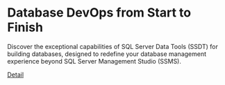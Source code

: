 # Database DevOps from Start to Finish

Discover the exceptional capabilities of SQL Server Data Tools (SSDT) for building databases, designed to redefine your database management experience beyond SQL Server Management Studio (SSMS). 

[Detail](https://eduitfree.com/yktZ)
